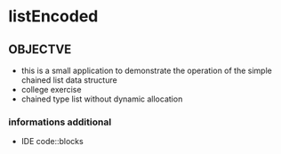 # listEncoded
## OBJECTVE
* this is a small application to demonstrate the operation of the simple chained list data structure
* college exercise
* chained type list without dynamic allocation
### informations additional
* IDE code::blocks
